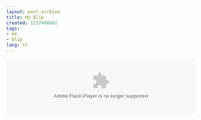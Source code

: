 ```yaml
---
layout: post_archive
title: My Blip
created: 1237408842
tags:
- me
- blip
lang: nl
---
```

<object classid="clsid:D27CDB6E-AE6D-11cf-96B8-444553540000" id="BlipEmbedPlayer" height="150" width="100%" codebase="http://fpdownload.macromedia.com/get/flashplayer/current/swflash.cab"><param name="movie" value="http://blip.fm/_/swf/BlipEmbedPlayer.swf" /><param name="quality" value="high" /><param name="allowScriptAccess" value="always" /><param name="wmode" value="transparent" /><param name="FlashVars" value="username=berkes&limit=25" /><embed src="http://blip.fm/_/swf/BlipEmbedPlayer.swf" quality="high" height="150" width="100%" name="BlipEmbedPlayer" align="middle" play="true" loop="false" allowscriptaccess="always" type="application/x-shockwave-flash" pluginspage="http://www.adobe.com/go/getflashplayer" wmode="transparent" flashvars="username=berkes&limit=25"></embed></object><!--break-->
